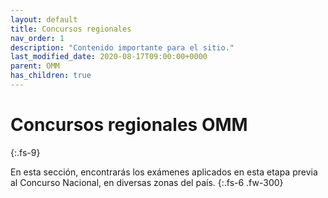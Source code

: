 ```yaml
---
layout: default
title: Concursos regionales
nav_order: 1
description: "Contenido importante para el sitio."
last_modified_date: 2020-08-17T09:00:00+0000
parent: OMM
has_children: true
---
```


<link rel="stylesheet" href="{{ '/assets/css/just-the-docs-degVerde.css' | absolute_url }}">
<script>
    jtd.setTheme('degVerde');
</script>

# Concursos regionales&nbsp;<span class="deg-sitio deg-sitio-texto">OMM</span>
{:.fs-9}

En esta sección, encontrarás los exámenes aplicados en esta etapa previa al Concurso Nacional, en diversas zonas del país.
{:.fs-6 .fw-300}